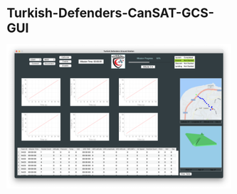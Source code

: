 # Turkish-Defenders-CanSAT-GCS-GUI

![INTERFACE](https://github.com/aagahoz/Turkish-Defenders-CanSAT-GCS-GUI/blob/main/Interface.png)
